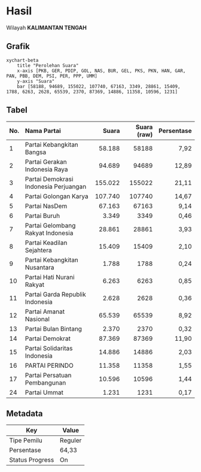 # Hasil

Wilayah **KALIMANTAN TENGAH**

## Grafik

```mermaid
xychart-beta
    title "Perolehan Suara"
    x-axis [PKB, GER, PDIP, GOL, NAS, BUR, GEL, PKS, PKN, HAN, GAR, PAN, PBB, DEM, PSI, PER, PPP, UMM]
    y-axis "Suara"
    bar [58188, 94689, 155022, 107740, 67163, 3349, 28861, 15409, 1788, 6263, 2628, 65539, 2370, 87369, 14886, 11358, 10596, 1231]
```

## Tabel

| No. | Nama Partai                           | Suara   | Suara (raw) | Persentase |
|:--- |:------------------------------------- | -------:| -----------:| ----------:|
| 1   | Partai Kebangkitan Bangsa             | 58.188  | 58188       | 7,92       |
| 2   | Partai Gerakan Indonesia Raya         | 94.689  | 94689       | 12,89      |
| 3   | Partai Demokrasi Indonesia Perjuangan | 155.022 | 155022      | 21,11      |
| 4   | Partai Golongan Karya                 | 107.740 | 107740      | 14,67      |
| 5   | Partai NasDem                         | 67.163  | 67163       | 9,14       |
| 6   | Partai Buruh                          | 3.349   | 3349        | 0,46       |
| 7   | Partai Gelombang Rakyat Indonesia     | 28.861  | 28861       | 3,93       |
| 8   | Partai Keadilan Sejahtera             | 15.409  | 15409       | 2,10       |
| 9   | Partai Kebangkitan Nusantara          | 1.788   | 1788        | 0,24       |
| 10  | Partai Hati Nurani Rakyat             | 6.263   | 6263        | 0,85       |
| 11  | Partai Garda Republik Indonesia       | 2.628   | 2628        | 0,36       |
| 12  | Partai Amanat Nasional                | 65.539  | 65539       | 8,92       |
| 13  | Partai Bulan Bintang                  | 2.370   | 2370        | 0,32       |
| 14  | Partai Demokrat                       | 87.369  | 87369       | 11,90      |
| 15  | Partai Solidaritas Indonesia          | 14.886  | 14886       | 2,03       |
| 16  | PARTAI PERINDO                        | 11.358  | 11358       | 1,55       |
| 17  | Partai Persatuan Pembangunan          | 10.596  | 10596       | 1,44       |
| 24  | Partai Ummat                          | 1.231   | 1231        | 0,17       |


## Metadata

| Key             | Value   |
| --------------- | ------- |
| Tipe Pemilu     | Reguler |
| Persentase      | 64,33   |
| Status Progress | On      |



